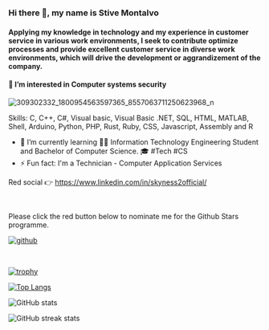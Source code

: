 ### Hi there 👋, my name is Stive Montalvo
#### Applying my knowledge in technology and my experience in customer service in various work environments, I seek to contribute optimize processes and provide excellent customer service in diverse work environments, which will drive the development or aggrandizement of the company.
#### 👀 I’m interested in Computer systems security 
![309302332_1800954563597365_8557063711250623968_n](https://user-images.githubusercontent.com/99422338/194978374-12496855-f17f-4efd-a00e-6e75ee05dd29.jpg)

 
Skills: C, C++, C#, Visual basic, Visual Basic .NET, SQL, HTML, MATLAB, Shell, Arduino, Python, PHP, Rust, Ruby, CSS, Javascript, Assembly and R

- 🌱 I’m currently learning 👨‍💻 Information Technology Engineering Student and Bachelor of Computer Science. 🎓 #Tech #CS 
- ⚡ Fun fact: I'm a Technician - Computer Application Services

   
Red social 👉 https://www.linkedin.com/in/skyness2official/

<br>

Please click the red button below to nominate me for the Github Stars programme. <br>

<a href='https://stars.github.com/nominate/' target="_blank"><img alt='github' src='https://img.shields.io/badge/Nominate_me --> @stivemontalvo1-100000?style=for-the-badge&logo=github&logoColor=000000&labelColor=ffffff&color=E03A3A'/></a>


<br>


[![trophy](https://github-profile-trophy.vercel.app/?username=stivemontalvo1)](https://github.com/ryo-ma/github-profile-trophy)

[![Top Langs](https://github-readme-stats.vercel.app/api/top-langs/?username=stivemontalvo1)](https://github.com/anuraghazra/github-readme-stats)

![GitHub stats](https://github-readme-stats.vercel.app/api?username=stivemontalvo1&show_icons=true&count_private=true)  

![GitHub streak stats](https://github-readme-streak-stats.herokuapp.com/?user=stivemontalvo1)  

      




<!---
stivemontalvo1/stivemontalvo1 is a ✨ special ✨ repository because its `README.md` (this file) appears on your GitHub profile.
You can click the Preview link to take a look at your changes.
--->
